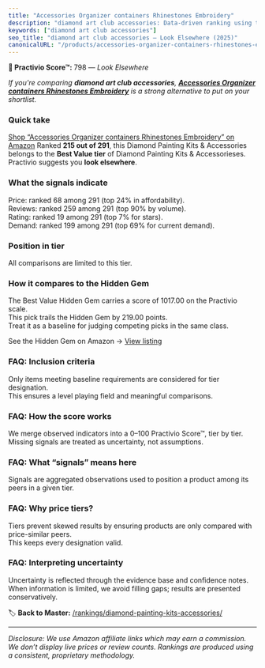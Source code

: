 ```yaml
---
title: "Accessories Organizer containers Rhinestones Embroidery"
description: "diamond art club accessories: Data-driven ranking using the Practivio Score™. Positioned by quality, value, demand, findability, momentum."
keywords: ["diamond art club accessories"]
seo_title: "diamond art club accessories — Look Elsewhere (2025)"
canonicalURL: "/products/accessories-organizer-containers-rhinestones-embroidery-B0DWSFLR1T/"
---
```


**🚫 Practivio Score™:** 798 — _Look Elsewhere_


*If you're comparing **diamond art club accessories**, **[Accessories Organizer containers Rhinestones Embroidery](https://www.amazon.com/dp/B0DWSFLR1T?tag=practivio-20)** is a strong alternative to put on your shortlist.*
### Quick take
[Shop “Accessories Organizer containers Rhinestones Embroidery” on Amazon](https://www.amazon.com/dp/B0DWSFLR1T?tag=practivio-20)
Ranked **215 out of 291**, this Diamond Painting Kits & Accessories belongs to the **Best Value tier** of Diamond Painting Kits & Accessorieses.  
Practivio suggests you **look elsewhere**.

### What the signals indicate
Price: ranked 68 among 291 (top 24% in affordability).  
Reviews: ranked 259 among 291 (top 90% by volume).  
Rating: ranked 19 among 291 (top 7% for stars).  
Demand: ranked 199 among 291 (top 69% for current demand).

### Position in tier
All comparisons are limited to this tier.

### How it compares to the Hidden Gem
The Best Value Hidden Gem carries a score of 1017.00 on the Practivio scale.  
This pick trails the Hidden Gem by 219.00 points.  
Treat it as a baseline for judging competing picks in the same class.  

See the Hidden Gem on Amazon → [View listing](https://www.amazon.com/dp/B07P5YDBZR?tag=practivio-20)

### FAQ: Inclusion criteria
Only items meeting baseline requirements are considered for tier designation.  
This ensures a level playing field and meaningful comparisons.

### FAQ: How the score works
We merge observed indicators into a 0–100 Practivio Score™, tier by tier.  
Missing signals are treated as uncertainty, not assumptions.

### FAQ: What “signals” means here
Signals are aggregated observations used to position a product among its peers in a given tier.

### FAQ: Why price tiers?
Tiers prevent skewed results by ensuring products are only compared with price-similar peers.  
This keeps every designation valid.

### FAQ: Interpreting uncertainty
Uncertainty is reflected through the evidence base and confidence notes.  
When information is limited, we avoid filling gaps; results are presented conservatively.


🏷️ **Back to Master:** [/rankings/diamond-painting-kits-accessories/](/rankings/diamond-painting-kits-accessories/)

---
_Disclosure: We use Amazon affiliate links which may earn a commission. We don’t display live prices or review counts. Rankings are produced using a consistent, proprietary methodology._
